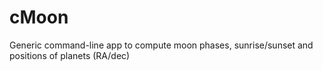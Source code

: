 # cMoon
Generic command-line app to compute moon phases, sunrise/sunset and positions of planets (RA/dec)
